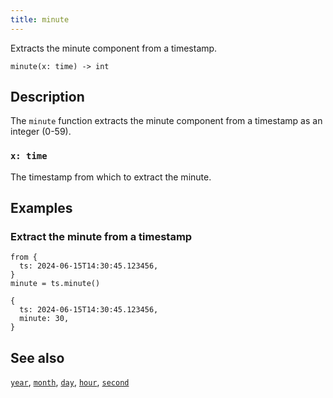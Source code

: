 ```yaml
---
title: minute
---
```


Extracts the minute component from a timestamp.

```tql
minute(x: time) -> int
```

## Description

The `minute` function extracts the minute component from a timestamp as an
integer (0-59).

### `x: time`

The timestamp from which to extract the minute.

## Examples

### Extract the minute from a timestamp

```tql
from {
  ts: 2024-06-15T14:30:45.123456,
}
minute = ts.minute()
```

```tql
{
  ts: 2024-06-15T14:30:45.123456,
  minute: 30,
}
```

## See also

[`year`](year), [`month`](month), [`day`](day), [`hour`](hour),
[`second`](second)